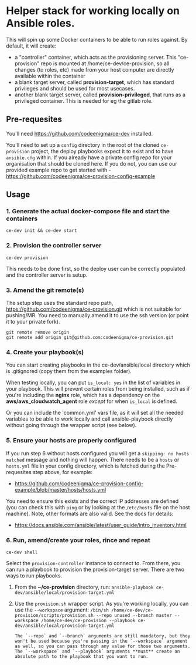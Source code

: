 # Helper stack for working locally on Ansible roles.

This will spin up some Docker containers to be able to run roles against.
By default, it will create:

- a "controller" container, which acts as the provisioning server. This "ce-provision" repo is mounted at /home/ce-dev/ce-provision, so all changes (to roles, etc) made from your host computer are directly available within the container
- a blank target server, called **provision-target**, which has standard privileges and should be used for most usecases.
- another blank target server, called **provision-privileged**, that runs as a privileged container. This is needed for eg the gitlab role.

## Pre-requesites

You'll need https://github.com/codeenigma/ce-dev installed.

You'll need to set up a `config` directory in the root of the cloned `ce-provision` project, the deploy playbooks expect it to exist and to have `ansible.cfg` within. If you already have a private config repo for your organisation that should be cloned here. If you do not, you can use our provided example repo to get started with - https://github.com/codeenigma/ce-provision-config-example

## Usage

### 1. Generate the actual docker-compose file and start the containers

`ce-dev init && ce-dev start`

### 2. Provision the controller server

`ce-dev provision`

This needs to be done first, so the deploy user can be correctly populated and the controller server is setup.

### 3. Amend the git remote(s)

The setup step uses the standard repo path, https://github.com/codeenigma/ce-provision.git which is not suitable for pushing/MR.
You need to manually amend it to use the ssh version (or point it to your private fork).

```
git remote remove origin
git remote add origin git@github.com:codeenigma/ce-provision.git
```

### 4. Create your playbook(s)

You can start creating playbooks in the ce-dev/ansible/local directory which is .gitignored (copy them from the examples folder).

When testing locally, you can put `is_local: yes` in the list of variables in your playbook. This will prevent certain roles from being installed, such as if you're including the **nginx** role, which has a dependency on the **aws/aws_cloudwatch_agent** role _except_ for when `is_local` is defined.

Or you can include the 'common.yml' vars file, as it will set all the needed variables to be able to work locally and call ansible-playbook directly without going through the wrapper script (see below).

### 5. Ensure your hosts are properly configured

If you run step 6 without hosts configured you will get a `skipping: no hosts matched` message and nothing will happen. There needs to be a `hosts` or `hosts.yml` file in your config directory, which is fetched during the Pre-requesites step above, for example:

* https://github.com/codeenigma/ce-provision-config-example/blob/master/hosts/hosts.yml

You need to ensure this exists and the correct IP addresses are defined (you can check this with `ping` or by looking at the `/etc/hosts` file on the host machine). Note, other formats are also valid. See the docs for details:

* https://docs.ansible.com/ansible/latest/user_guide/intro_inventory.html

### 6. Run, amend/create your roles, rince and repeat

`ce-dev shell`

Select the `provision-controller` instance to connect to. From there, you can run a playbook to provision the provision-target server. There are two ways to run playbooks.

1.  From the **~/ce-provision** directory, run:
    `ansible-playbook ce-dev/ansible/local/provision-target.yml`

1.  Use the `provision.sh` wrapper script. As you're working locally, you can use the `--workspace` argument:
    `/bin/sh /home/ce-dev/ce-provision/scripts/provision.sh --repo unused --branch master --workspace /home/ce-dev/ce-provision --playbook ce-dev/ansible/local/provision-target.yml`

        The `--repo` and `--branch` arguments are still mandatory, but they won't be used because you're passing in the `--workspace` argument as well, so you can pass through any value for those two arguments. The `--workspace` and `--playbook` arguments **must** create an absolute path to the playbook that you want to run.

